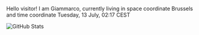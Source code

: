 Hello visitor! I am Giammarco, currently living in space coordinate Brussels and time coordinate Tuesday, 13 July, 02:17 CEST

![GitHub Stats](https://github-readme-stats.vercel.app/api?username=grcasanova)
